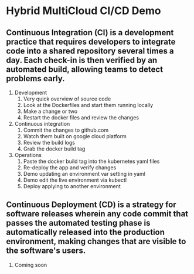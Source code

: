 # Hybrid MultiCloud CI/CD Demo

## Continuous Integration (CI) is a development practice that requires developers to integrate code into a shared repository several times a day. Each check-in is then verified by an automated build, allowing teams to detect problems early.

 
1. Development
    1. Very quick overview of source code
    1. Look at the Dockerfiles and start them running locally
    1. Make a change or two
    1. Restart the docker files and review the changes
1. Continuous integration
    1. Commit the changes to github.com
    1. Watch them built on google cloud platform
    1. Review the build logs
    1. Grab the docker build tag
1. Operations
    1. Paste the docker build tag into the kubernetes yaml files
    1. Re-deploy the app and verify changes
    1. Demo updating an environment var setting in yaml
    1. Demo edit the live environment via kubectl
    1. Deploy applying to another environment

## Continuous Deployment (CD) is a strategy for software releases wherein any code commit that passes the automated testing phase is automatically released into the production environment, making changes that are visible to the software's users.

1. Coming soon 
